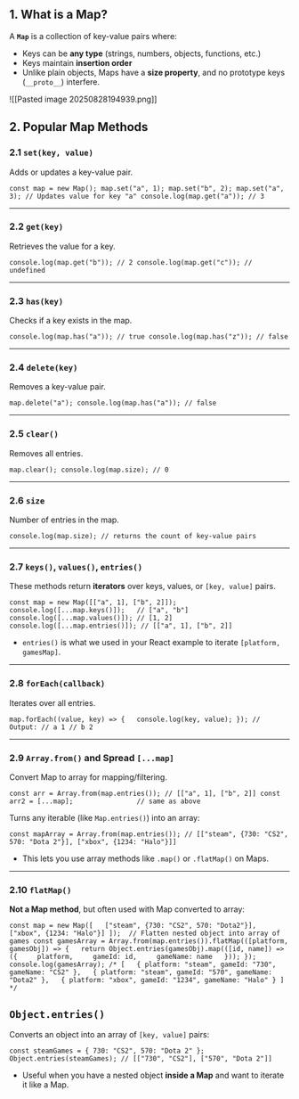 ## **1. What is a Map?**

A **`Map`** is a collection of key-value pairs where:

- Keys can be **any type** (strings, numbers, objects, functions, etc.)
- Keys maintain **insertion order**
- Unlike plain objects, Maps have a **size property**, and no prototype keys (`__proto__`) interfere.

![[Pasted image 20250828194939.png]]

## **2. Popular Map Methods**

### **2.1 `set(key, value)`**

Adds or updates a key-value pair.

`const map = new Map(); map.set("a", 1); map.set("b", 2); map.set("a", 3); // Updates value for key "a" console.log(map.get("a")); // 3`

---

### **2.2 `get(key)`**

Retrieves the value for a key.

`console.log(map.get("b")); // 2 console.log(map.get("c")); // undefined`

---

### **2.3 `has(key)`**

Checks if a key exists in the map.

`console.log(map.has("a")); // true console.log(map.has("z")); // false`

---

### **2.4 `delete(key)`**

Removes a key-value pair.

`map.delete("a"); console.log(map.has("a")); // false`

---

### **2.5 `clear()`**

Removes all entries.

`map.clear(); console.log(map.size); // 0`

---

### **2.6 `size`**

Number of entries in the map.

`console.log(map.size); // returns the count of key-value pairs`

---

### **2.7 `keys()`, `values()`, `entries()`**

These methods return **iterators** over keys, values, or `[key, value]` pairs.

`const map = new Map([["a", 1], ["b", 2]]);  console.log([...map.keys()]);   // ["a", "b"] console.log([...map.values()]); // [1, 2] console.log([...map.entries()]); // [["a", 1], ["b", 2]]`

- `entries()` is what we used in your React example to iterate `[platform, gamesMap]`.
    

---

### **2.8 `forEach(callback)`**

Iterates over all entries.

`map.forEach((value, key) => {   console.log(key, value); }); // Output: // a 1 // b 2`

---

### **2.9 `Array.from()` and Spread `[...map]`**

Convert Map to array for mapping/filtering.

`const arr = Array.from(map.entries()); // [["a", 1], ["b", 2]] const arr2 = [...map];                // same as above`

Turns any iterable (like `Map.entries()`) into an array:

`const mapArray = Array.from(map.entries()); // [["steam", {730: "CS2", 570: "Dota 2"}], ["xbox", {1234: "Halo"}]]`

- This lets you use array methods like `.map()` or `.flatMap()` on Maps.

---

### **2.10 `flatMap()`**

**Not a Map method**, but often used with Map converted to array:

`const map = new Map([   ["steam", {730: "CS2", 570: "Dota2"}],   ["xbox", {1234: "Halo"}] ]);  // Flatten nested object into array of games const gamesArray = Array.from(map.entries()).flatMap(([platform, gamesObj]) => {   return Object.entries(gamesObj).map(([id, name]) => ({     platform,     gameId: id,     gameName: name   })); });  console.log(gamesArray); /* [   { platform: "steam", gameId: "730", gameName: "CS2" },   { platform: "steam", gameId: "570", gameName: "Dota2" },   { platform: "xbox", gameId: "1234", gameName: "Halo" } ] */`


## **`Object.entries()`**

Converts an object into an array of `[key, value]` pairs:

`const steamGames = { 730: "CS2", 570: "Dota 2" }; Object.entries(steamGames); // [["730", "CS2"], ["570", "Dota 2"]]`

- Useful when you have a nested object **inside a Map** and want to iterate it like a Map.
